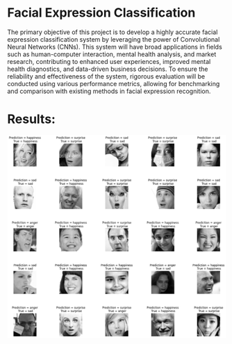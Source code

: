 # Facial Expression Classification
The primary objective of this project is to develop a highly accurate facial expression classification system by leveraging the power of Convolutional Neural Networks (CNNs). This system will have broad applications in fields such as human-computer interaction, mental health analysis, and market research, contributing to enhanced user experiences, improved mental health diagnostics, and data-driven business decisions. To ensure the reliability and effectiveness of the system, rigorous evaluation will be conducted using various performance metrics, allowing for benchmarking and comparison with existing methods in facial expression recognition.
# Results:
![](https://github.com/HashemRawashdeh/Facial-Expression-Classification/blob/main/Results.png)
